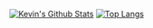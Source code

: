 [![Kevin's Github Stats](https://github-readme-stats.vercel.app/api?username=kevinjl321&count_private=true&show_icons=true&theme=dracula)](https://github.com/anuraghazra/github-readme-stats)
[![Top Langs](https://github-readme-stats.vercel.app/api/top-langs/?username=kevinjl321&langs_count=8&theme=dracula&layout=compact)](https://github.com/anuraghazra/github-readme-stats)
